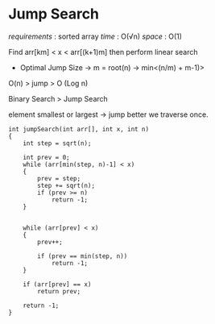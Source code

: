 # Jump Search

*requirements* : sorted array
*time* : O(√n)
*space* : O(1)

Find arr[km] < x < arr[(k+1)m] then perform linear search

* Optimal Jump Size -> m = root(n) -> min<(n/m) + m-1)>

O(n)  > jump >  O (Log n)

Binary Search > Jump Search

element smallest or largest -> jump better we traverse once.


```
int jumpSearch(int arr[], int x, int n) 
{  
    int step = sqrt(n); 
  
    int prev = 0; 
    while (arr[min(step, n)-1] < x) 
    { 
        prev = step; 
        step += sqrt(n); 
        if (prev >= n) 
            return -1; 
    } 
  

    while (arr[prev] < x) 
    { 
        prev++; 
  
        if (prev == min(step, n)) 
            return -1; 
    } 

    if (arr[prev] == x) 
        return prev; 
  
    return -1; 
} 
```